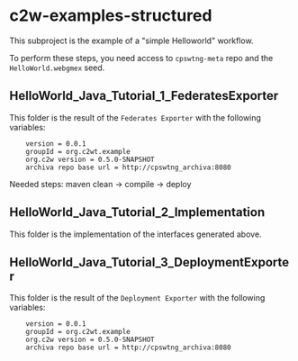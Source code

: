 # c2w-examples-structured

This subproject is the example of a "simple Helloworld" workflow.

To perform these steps, you need access to `cpswtng-meta` repo and the `HelloWorld.webgmex` seed.

## HelloWorld\_Java\_Tutorial\_1\_FederatesExporter

This folder is the result of the `Federates Exporter` with the following variables:

```
    version = 0.0.1
    groupId = org.c2wt.example
    org.c2w version = 0.5.0-SNAPSHOT
    archiva repo base url = http://cpswtng_archiva:8080
```

Needed steps: maven clean -> compile -> deploy

## HelloWorld\_Java\_Tutorial\_2\_Implementation

This folder is the implementation of the interfaces generated above.

## HelloWorld\_Java\_Tutorial\_3\_DeploymentExporter

This folder is the result of the `Deployment Exporter` with the following variables:

```
    version = 0.0.1
    groupId = org.c2wt.example
    org.c2w version = 0.5.0-SNAPSHOT
    archiva repo base url = http://cpswtng_archiva:8080
```